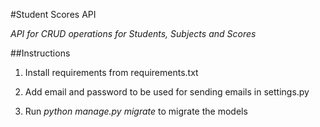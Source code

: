 #Student Scores API

_API for CRUD operations for Students, Subjects and Scores_

##Instructions

1. Install requirements from requirements.txt

2. Add email and password to be used for sending emails in settings.py

3. Run _python manage.py migrate_ to migrate the models